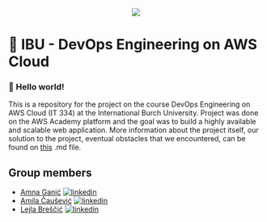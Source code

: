 <p align="center">
  <img src="https://media.tenor.com/GfSX-u7VGM4AAAAC/coding.gif" />


  

# 🔗 IBU - DevOps Engineering on AWS Cloud 
### 🚀 Hello world! 
This is a repository for the project on the course DevOps Engineering on AWS Cloud (IT 334) at the International Burch University. 
Project was done on the AWS Academy platform and the goal was to build a highly available and scalable web application. 
More information about the project itself, our solution to the project, eventual obstacles that we encountered, can be found on [this](https://github.com/ganicamna) .md file. 
  
  
  
  ## Group members

- [Amna Ganić](https://github.com/ganicamna) 
[![linkedin](https://img.shields.io/badge/linkedin-0A66C2?style=for-the-badge&logo=linkedin&logoColor=white)](https://www.linkedin.com/in/amnaganic07734/)
- [Amila Čaušević](https://github.com/CausevicAmila)
[![linkedin](https://img.shields.io/badge/linkedin-0A66C2?style=for-the-badge&logo=linkedin&logoColor=white)](https://www.linkedin.com/in/amila-causevic-679691223/)
- [Lejla Breščić](https://github.com/lejlabrescic)
[![linkedin](https://img.shields.io/badge/linkedin-0A66C2?style=for-the-badge&logo=linkedin&logoColor=white)](https://www.linkedin.com/in/lejlabrescic/)

  

